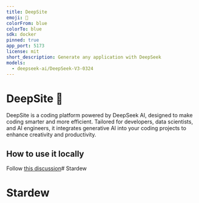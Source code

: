 ```yaml
---
title: DeepSite
emoji: 🐳
colorFrom: blue
colorTo: blue
sdk: docker
pinned: true
app_port: 5173
license: mit
short_description: Generate any application with DeepSeek
models:
  - deepseek-ai/DeepSeek-V3-0324
---
```


# DeepSite 🐳
DeepSite is a coding platform powered by DeepSeek AI, designed to make coding smarter and more efficient. Tailored for developers, data scientists, and AI engineers, it integrates generative AI into your coding projects to enhance creativity and productivity.

## How to use it locally
Follow [this discussion](https://huggingface.co/spaces/enzostvs/deepsite/discussions/74)# Stardew
# Stardew
